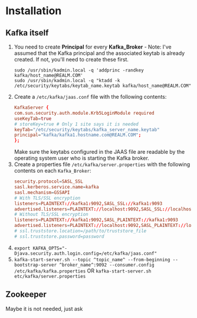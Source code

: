 #                  Installation

##                 Kafka itself

1. You need to create **Principal** for every **Kafka_Broker** - Note: I've assumed that the Kafka principal and the associated keytab is already created. If not, you'll need to create these first.
    ```
    sudo /usr/sbin/kadmin.local -q 'addprinc -randkey kafka/host_name@REALM.COM'
    sudo /usr/sbin/kadmin.local -q "ktadd -k /etc/security/keytabs/keytab_name.keytab kafka/host_name@REALM.COM"
    ```
2. Create a `/etc/kafka/jaas.conf` file with the following contents:
    ```conf
    KafkaServer {
    com.sun.security.auth.module.Krb5LoginModule required
    useKeyTab=true
    # storeKey=true # Only 1 site says it is needed
    keyTab="/etc/security/keytabs/kafka_server_name.keytab"
    principal="kafka/kafka1.hostname.com@REALM.COM";
    };
    ```
    Make sure the keytabs configured in the JAAS file are readable by the operating system user who is starting the Kafka broker.
3. Create a properties file `/etc/kafka/server.properties` with the following contents on each `Kafka_Broker`:
    ```conf
    security.protocol=SASL_SSL                                                      # For interbroker communication. Or SASL_PLAINTEXT if you use http://website.com
    sasl.kerberos.service.name=kafka                                                # [name] from [kafka]/kafka1.hostname.com@REALM.COM from jaas.conf
    sasl.mechanism=GSSAPI
    # With TLS/SSL encryption
    listeners=PLAINTEXT://kafka1:9092,SASL_SSL://kafka1:9093                        # Maybe PLAINTEXT is not needed
    advertised.listeners=PLAINTEXT://localhost:9092,SASL_SSL://localhost:9093       # Maybe PLAINTEXT is not needed
    # Without TLS/SSL encryption
    listeners=PLAINTEXT://kafka1:9092,SASL_PLAINTEXT://kafka1:9093                  # Maybe PLAINTEXT is not needed
    advertised.listeners=PLAINTEXT://localhost:9092,SASL_PLAINTEXT://localhost:9093 # Maybe PLAINTEXT is not needed
    # ssl.truststore.location=/path/to/truststore_file                              # If [security.protocol] = 'SASL_SSL'
    # ssl.truststore.password=password                                              # If [security.protocol] = 'SASL_SSL'
    ```
4. `export KAFKA_OPTS="-Djava.security.auth.login.config=/etc/kafka/jaas.conf"`
5. `kafka-start-server.sh --topic ^topic_name^ --from-beginning --bootstrap-server ^broker_name^:9092 --consumer.config /etc/kafka/kafka.properties` OR
    `kafka-start-server.sh etc/kafka/server.properties`

##                 Zookeeper

Maybe it is not needed, just ask